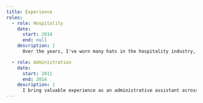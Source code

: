 ```yaml
---
title: Experience
roles:
  - role: Hospitality
    date:
      start: 2014
      end: null
    description: |
      Over the years, I've worn many hats in the hospitality industry, transitioning from server to manager, gaining a comprehensive understanding of its intricacies. As a manager, I handled inventory and supply orders, ensuring the seamless operation of the restaurant during the owner’s absence. Additionally, my freelance work involved skillfully coordinating large-scale events and parties, where I led customer engagement and beverage service with precision. My commitment to surpassing expectations and consistently delivering exceptional results is evident in every role I undertake, making me a valuable asset in any hospitality setting.

  - role: Administration
    date:
      start: 2011
      end: 2016
    description: |
      I bring valuable experience as an administrative assistant across diverse industries, where I've efficiently managed client inquiries, filtered emails, and facilitated smooth communication between clients and sales representatives. Notably, I led the development of a comprehensive financial record organization system, enhancing accessibility to critical files. I am a proactive team asset, known for my clear communication, exceptional organizational skills, and adept utilization of technology to drive efficiency and productivity.
---
```

